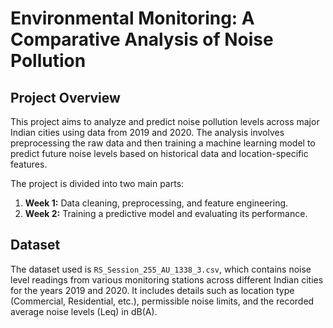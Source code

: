 # Environmental Monitoring: A Comparative Analysis of Noise Pollution

## Project Overview

This project aims to analyze and predict noise pollution levels across major Indian cities using data from 2019 and 2020. The analysis involves preprocessing the raw data and then training a machine learning model to predict future noise levels based on historical data and location-specific features.

The project is divided into two main parts:
1.  **Week 1:** Data cleaning, preprocessing, and feature engineering.
2.  **Week 2:** Training a predictive model and evaluating its performance.

## Dataset

The dataset used is `RS_Session_255_AU_1338_3.csv`, which contains noise level readings from various monitoring stations across different Indian cities for the years 2019 and 2020. It includes details such as location type (Commercial, Residential, etc.), permissible noise limits, and the recorded average noise levels (Leq) in dB(A).
